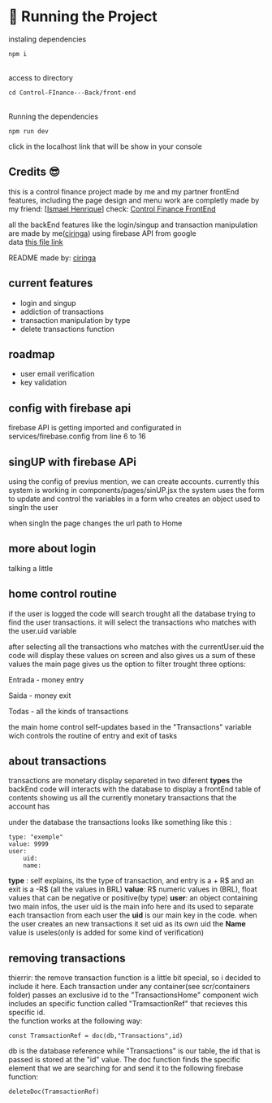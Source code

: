 
<h1>🚀 Running the Project </h1>
instaling dependencies <br>

    npm i 


<br>
access to directory 
<br>


    cd Control-FInance---Back/front-end 
 
<br>
Running the dependencies <br>

    npm run dev

click in the localhost link that will be show in your console



## Credits 😎
this is a control finance project made by me and my partner 
frontEnd features, including the page design and menu work are completly made by my friend: 
[<a href = "https://github.com/ismael-henrique-dev">Ismael Henrique</a>]
check: <a href = "https://github.com/ismael-henrique-dev/Control-Finance---Front-End">Control Finance FrontEnd</a>

all the backEnd features like the login/singup and transaction manipulation are made by me(<a href = "https://ciringa.github.io">ciringa</a>) using firebase API from google <br>
data <a href="https://ciringa.github.io/Control-FInance---Back/">this file link</a>

README made by: <a href = "https://ciringa.github.io">ciringa</a>
## current features 
<ul>
    <li>login and singup</li>
    <li>addiction of transactions</li>
    <li>transaction manipulation by type</li>
    <li>delete transactions function</li>
</ul>

## roadmap
<ul>
    <li>user email verification</li>
    <li>key validation </li>
</ul>


## config with firebase api
firebase API is getting imported and configurated in <a>services/firebase.config</a> from line 6 to 16 

## singUP with firebase APi
using the config of previus mention, we can create accounts. currently this system is working in <a>components/pages/sinUP.jsx</a>
the system uses the form to update and control the variables in a form who creates an object used to singIn the user

when singIn the page changes the url path to Home
## more about login 
talking a little

## home control routine

if the user is logged the code will search trought all the database trying to find the user transactions. it will select the transactions who matches with the user.uid variable 

after selecting all the transactions who matches with the currentUser.uid the code will display these values on screen and also gives us a sum of these values
the main page gives us the option to filter trought three options:

Entrada - money entry

Saida - money exit

Todas - all the kinds of transactions 

the main home control self-updates based in the "Transactions" variable wich controls the routine of entry and exit of tasks 
## about transactions
transactions are monetary display separeted in two diferent <strong>types</strong>
the backEnd code will interacts with the database to display a frontEnd table of contents showing us all the currently monetary transactions that the account has 

under the database the transactions looks like something like this :

    type: "exemple"
    value: 9999
    user:
        uid:
        name: 

<strong>type</strong> : self explains, its the type of transaction, and entry is a + R$ and an exit is a -R$ (all the values in BRL)
<strong>value</strong>: R$ numeric values in (BRL), float values that can be negative or positive(by type)
<strong>user</strong>: an object containing two main infos, the user uid is the main info here and its used to separate each transaction from each user
the <strong>uid</strong> is our main key in the code. when the user creates an new transactions it set uid as its own uid 
the <strong>Name</strong> value is useles(only is added for some kind of verification)

## removing transactions
thierrir: 
the remove transaction function is a little bit special, so i decided to include it here. Each transaction under any container(see scr/containers folder) passes an exclusive id to the "TransactionsHome" component wich includes an specific function called "TramsactionRef" that recieves this specific id. <br>
the function works at the following way: <br>
    
    const TramsactionRef = doc(db,"Transactions",id)
db is the database reference while "Transactions" is our table, the id that is passed is stored at the "id" value. The doc function finds the specific element that we are searching for
and send it to the following firebase function: 
    
    deleteDoc(TramsactionRef)

